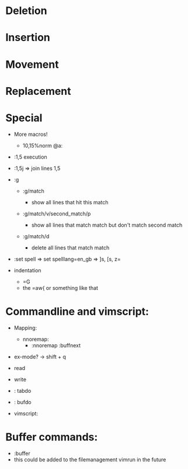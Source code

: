 # Deletion

# Insertion

# Movement

# Replacement

# Special
* More macros!
    * 10,15%norm @a:
* :1,5 execution
* :1,5j => join lines 1,5

* :g
    * :g/match
        * show all lines that hit this match
    * :g/match/v/second_match/p
        * show all lines that match match but don't match second match

    * :g/match/d
        * delete all lines that match match
        
* :set spell => set spelllang=en_gb => ]s, [s, z=

* indentation
    * =G
    * the =aw{ or something like that

# Commandline and vimscript:
* Mapping:
    * nnoremap:
        * :nnoremap <Up> :buffnext

* ex-mode?  -> shift + q
* read
* write
* : tabdo
* : bufdo

* vimscript:

# Buffer commands:
* :buffer
* this could be added to the filemanagement vimrun in the future
